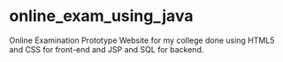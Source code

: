 # online_exam_using_java
Online Examination Prototype Website for my college done using HTML5 and CSS for front-end and JSP and SQL for backend.
